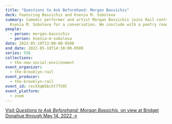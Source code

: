 ```yaml
---
title: "Questions to Ask Beforehand: Morgan Bassichis"
deck: Featuring Bassichis and Ksenia M. Soboleva
summary: Comedic performer and artist Morgan Bassichis joins Rail contributor
  Ksenia M. Soboleva for a conversation. We conclude with a poetry reading.
people:
  - person: morgan-bassichis
  - person: ksenia-m-soboleva
date: 2022-05-10T13:00:00-0500
end_date: 2022-05-10T14:30:00-0500
series: 556
collections:
  - the-new-social-environment
event_organizer:
  - the-brooklyn-rail
event_producer:
  - the-brooklyn-rail
event_id: recXXqW3bcht7TS9l
event_platform:
  - zoom
---
```

[Visit *Questions to Ask Beforehand: Morgan Bassichis,* on view at Bridget Donahue through May 14, 2022 →](https://www.bridgetdonahue.nyc/exhibitions/morgan-bassichis/)

[](https://www.bridgetdonahue.nyc/exhibitions/morgan-bassichis/)